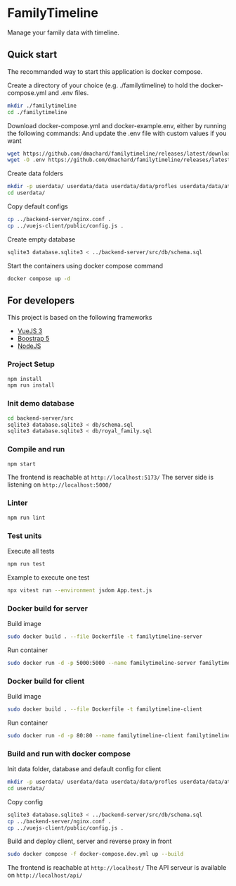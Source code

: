 # FamilyTimeline

Manage your family data with timeline.

## Quick start

The recommanded way to start this application is docker compose.

Create a directory of your choice (e.g. ./familytimeline) to hold the docker-compose.yml and .env files.

```bash
mkdir ./familytimeline
cd ./familytimeline
```

Download docker-compose.yml and docker-example.env, either by running the following commands:
And update the .env file with custom values if you want

```bash
wget https://github.com/dmachard/familytimeline/releases/latest/download/docker-compose.yml
wget -O .env https://github.com/dmachard/familytimeline/releases/latest/download/docker-example.env
```

Create data folders

```bash
mkdir -p userdata/ userdata/data userdata/data/profles userdata/data/attachments
cd userdata/
```

Copy default configs

```bash
cp ../backend-server/nginx.conf .
cp ../vuejs-client/public/config.js .
```

Create empty database

```bash
sqlite3 database.sqlite3 < ../backend-server/src/db/schema.sql
```

Start the containers using docker compose command

```bash
docker compose up -d
```

## For developers

This project is based on the following frameworks
- [VueJS 3](https://vuejs.org/)
- [Boostrap 5](https://getbootstrap.com/)
- [NodeJS](https://nodejs.org/)

### Project Setup

```bash
npm install
npm run install
```

### Init demo database

```bash
cd backend-server/src
sqlite3 database.sqlite3 < db/schema.sql
sqlite3 database.sqlite3 < db/royal_family.sql
```

### Compile and run

```sh
npm start
```

The frontend is reachable  at `http://localhost:5173/`
The server side is listening on `http://localhost:5000/`

### Linter

```bash
npm run lint
```

### Test units

Execute all tests

```bash
npm run test
```

Example to execute one test

```bash
npx vitest run --environment jsdom App.test.js
```

### Docker build for server

Build image

```bash
sudo docker build . --file Dockerfile -t familytimeline-server
```

Run container

```bash
sudo docker run -d -p 5000:5000 --name familytimeline-server familytimeline-server
```

### Docker build for client

Build image

```bash
sudo docker build . --file Dockerfile -t familytimeline-client
```

Run container

```bash
sudo docker run -d -p 80:80 --name familytimeline-client familytimeline-client
```

### Build and run with docker compose 

Init data folder, database and default config for client

```bash
mkdir -p userdata/ userdata/data userdata/data/profles userdata/data/attachments
cd userdata/
```

Copy config

```bash
sqlite3 database.sqlite3 < ../backend-server/src/db/schema.sql
cp ../backend-server/nginx.conf .
cp ../vuejs-client/public/config.js .
```

Build and deploy client, server and reverse proxy in front

```bash
sudo docker compose -f docker-compose.dev.yml up --build
```

The frontend is reachable  at `http://localhost/`
The API serveur is available on `http://localhost/api/`
